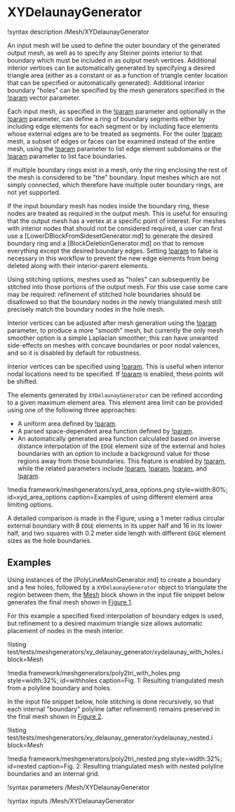 # XYDelaunayGenerator

!syntax description /Mesh/XYDelaunayGenerator

An input mesh will be used to define the outer boundary of the
generated output mesh, as well as to specify any Steiner points
interior to that boundary which must be included in as output mesh
vertices.  Additional interior vertices can be automatically generated
by specifying a desired triangle area (either as a constant or as a
function of triangle center location that can be specified or
automatically generated).  Additional interior boundary "holes" can
be specified by the mesh generators specified in the [!param](/Mesh/XYDelaunayGenerator/holes) vector parameter.

Each input mesh, as specified in the
[!param](/Mesh/XYDelaunayGenerator/boundary) parameter and optionally
in the [!param](/Mesh/XYDelaunayGenerator/holes) parameter,
can define a ring of boundary segments either by including edge
elements for each segment or by including face elements whose external
edges are to be treated as segments.  For the outer
[!param](/Mesh/XYDelaunayGenerator/boundary)
mesh, a subset of edges or faces can be examined instead of
the entire mesh, using the
[!param](/Mesh/XYDelaunayGenerator/input_subdomain_names) parameter to
list edge element subdomains or the
[!param](/Mesh/XYDelaunayGenerator/input_boundary_names) parameter to
list face boundaries.

If multiple boundary rings exist in a mesh, only the ring enclosing
the rest of the mesh is considered to be "the" boundary.  Input meshes
which are not simply connected, which therefore have multiple outer
boundary rings, are not yet supported.

If the input boundary mesh has nodes inside the boundary ring, these
nodes are treated as required in the output mesh.  This is useful for
ensuring that the output mesh has a vertex at a specific point of
interest.  For meshes with interior nodes that should not be
considered required, a user can first use a
[LowerDBlockFromSidesetGenerator.md] to generate the desired boundary
ring and a [BlockDeletionGenerator.md] on that to remove everything
except the desired boundary edges.  Setting
[!param](/Mesh/BlockDeletionGenerator/delete_exteriors) to
false is necessary in this workflow to prevent the new edge elements
from being deleted along with their interior-parent elements.

Using stitching options, meshes used as "holes" can subsequently be
stitched into those portions of the output mesh.  For this use case
some care may be required: refinement of stitched hole boundaries
should be disallowed so that the boundary nodes in the newly
triangulated mesh still precisely match the boundary nodes in the hole
mesh.

Interior vertices can be adjusted after mesh generation using the [!param](/Mesh/XYDelaunayGenerator/smooth_triangulation) parameter, to produce a
more "smooth" mesh, but currently the only mesh smoother option is a
simple Laplacian smoother; this can have unwanted side-effects on
meshes with concave boundaries or poor nodal valences, and so it is
disabled by default for robustness.

Interior vertices can be specified using [!param](/Mesh/XYDelaunayGenerator/interior_points). This is useful when interior nodal locations need to be specified. If [!param](/Mesh/XYDelaunayGenerator/smooth_triangulation) is enabled, these points will be shifted.

The elements generated by `XYDelaunayGenerator` can be refined according
to a given maximum element area. This element area limit can be provided
using one of the following three approaches:

- A uniform area defined by [!param](/Mesh/XYDelaunayGenerator/desired_area).
- A parsed space-dependent area function defined by [!param](/Mesh/XYDelaunayGenerator/desired_area_func).
- An automatically generated area function calculated based on inverse
  distance interpolation of the `EDGE` element size of the external and
  holes boundaries with an option to include a background value for those
  regions away from those boundaries. This feature is enabled by [!param](/Mesh/XYDelaunayGenerator/use_auto_area_func),
  while the related parameters include [!param](/Mesh/XYDelaunayGenerator/auto_area_func_default_size),
  [!param](/Mesh/XYDelaunayGenerator/auto_area_func_default_size_dist),
  [!param](/Mesh/XYDelaunayGenerator/auto_area_function_num_points), and
  [!param](/Mesh/XYDelaunayGenerator/auto_area_function_power).

!media framework/meshgenerators/xyd_area_options.png
      style=width:80%;
      id=xyd_area_options
      caption=Examples of using different element area limiting options.

A detailed comparison is made in the Figure, using a 1 meter radius circular
external boundary with 8 `EDGE` elements in its upper half and 16 in its
lower half, and two squares with 0.2 meter side length with different
`EDGE` element sizes as the hole boundaries.

## Examples

Using instances of the [PolyLineMeshGenerator.md] to create a boundary
and a few holes, followed by a `XYDelaunayGenerator` object to
triangulate the region between them, the [Mesh](/Mesh/index.md) block
shown in the input file snippet below generates the final mesh shown
in [Figure 1](#withholes).

For this example a specified fixed interpolation of boundary edges is
used, but refinement to a desired maximum triangle size allows
automatic placement of nodes in the mesh interior.

!listing test/tests/meshgenerators/xy_delaunay_generator/xydelaunay_with_holes.i block=Mesh

!media framework/meshgenerators/poly2tri_with_holes.png
      style=width:32%;
      id=withholes
      caption=Fig. 1: Resulting triangulated mesh from a polyline boundary and holes.

In the input file snippet below, hole stitching is done recursively,
so that each internal "boundary" polyline (after refinement) remains
preserved in the final mesh shown in [Figure 2](#nested).

!listing test/tests/meshgenerators/xy_delaunay_generator/xydelaunay_nested.i block=Mesh

!media framework/meshgenerators/poly2tri_nested.png
      style=width:32%;
      id=nested
      caption=Fig. 2: Resulting triangulated mesh with nested polyline boundaries and an internal grid. 

!syntax parameters /Mesh/XYDelaunayGenerator

!syntax inputs /Mesh/XYDelaunayGenerator
